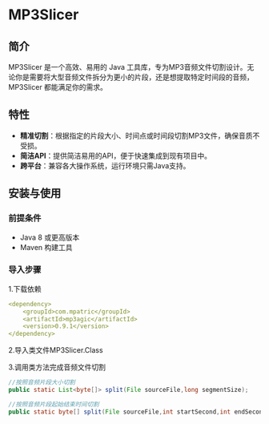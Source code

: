 # MP3Slicer

## 简介
MP3Slicer 是一个高效、易用的 Java 工具库，专为MP3音频文件切割设计。无论你是需要将大型音频文件拆分为更小的片段，还是想提取特定时间段的音频，MP3Slicer 都能满足你的需求。

## 特性
- **精准切割**：根据指定的片段大小、时间点或时间段切割MP3文件，确保音质不受损。
- **简洁API**：提供简洁易用的API，便于快速集成到现有项目中。
- **跨平台**：兼容各大操作系统，运行环境只需Java支持。

## 安装与使用

### 前提条件
- Java 8 或更高版本
- Maven 构建工具

### 导入步骤

1.下载依赖

```yaml
<dependency>
    <groupId>com.mpatric</groupId>
    <artifactId>mp3agic</artifactId>
    <version>0.9.1</version>
</dependency>
```

2.导入类文件MP3Slicer.Class

3.调用类方法完成音频文件切割

```java
//按照音频片段大小切割
public static List<byte[]> split(File sourceFile,long segmentSize);

//按照音频片段起始结束时间切割
public static byte[] split(File sourceFile,int startSecond,int endSecond);
```

